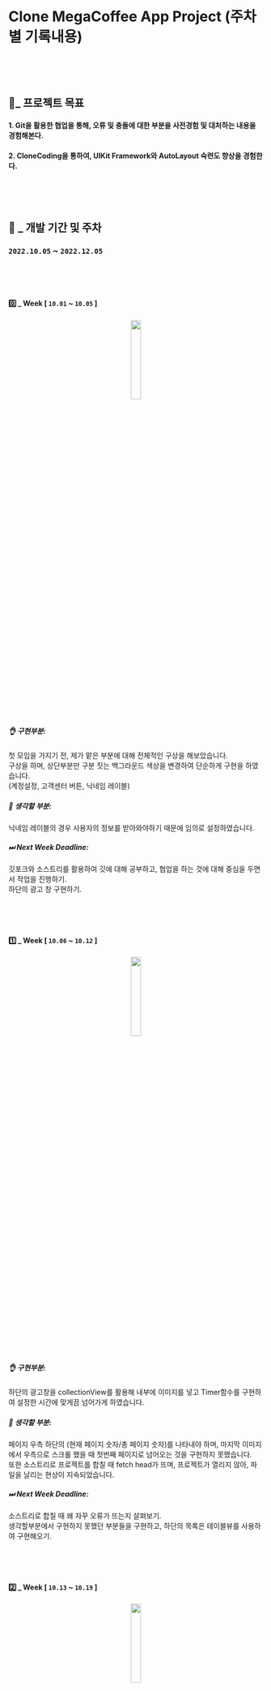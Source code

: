 # Clone MegaCoffee App Project (주차별 기록내용)
&nbsp;


</br>

## 🤝_ 프로젝트 목표
#### 1. Git을 활용한 협업을 통해, 오류 및 충돌에 대한 부분을 사전경험 및 대처하는 내용을 경험해본다.
#### 2. CloneCoding을 통하여, UIKit Framework와 AutoLayout 숙련도 향상을 경험한다.

&nbsp;

</br>

## 🎯 _ 개발 기간 및 주차
### `2022.10.05` ~ `2022.12.05`
&nbsp;

</br>

#### 0️⃣  _ Week [ `10.01` ~ `10.05` ]

<p align="center">
  <img src = "https://user-images.githubusercontent.com/114051946/209294695-e9d9468c-cdb6-4e3e-8794-1f4aad8a3868.png" width="20%" height="20%">
</p>


##### 👌 구현부분:
첫 모임을 가지기 전, 제가 맡은 부분에 대해 전체적인 구상을 해보았습니다. </br>
구상을 하며, 상단부분만 구분 짓는 백그라운드 색상을 변경하여 단순하게 구현을 하였습니다.</br>
(계정설정, 고객센터 버튼, 닉네임 레이블)
##### 🤔 생각할 부분:
닉네임 레이블의 경우 사용자의 정보를 받아와야하기 때문에 임의로 설정하였습니다.
##### ⏭ Next Week Deadline:
깃포크와 소스트리를 활용하여 깃에 대해 공부하고, 협업을 하는 것에 대해 중심을 두면서 작업을 진행하기.</br>
하단의 광고 창 구현하기.

&nbsp;


</br>

#### 1️⃣  _ Week [ `10.06` ~ `10.12` ]


<p align="center">
  <img src = "https://user-images.githubusercontent.com/114051946/209296366-63e4369a-b825-4d31-90c1-88d01eb999c2.gif" width="20%" height="20%">
</p>



##### 👌 구현부분:
하단의 광고창을 collectionView를 활용해 내부에 이미지를 넣고 Timer함수를 구현하여 설정한 시간에 맞게끔 넘어가게 하였습니다. 

##### 🤔 생각할 부분:

페이지 우측 하단의 (현재 페이지 숫자/총 페이지 숫자)를 나타내야 하며, 마지막 이미지에서 우측으로 스크롤 했을 때 첫번째 페이지로 넘어오는 것을 구현하지 못했습니다.</br>
또한 소스트리로 프로젝트를 합칠 때 fetch head가 뜨며, 프로젝트가 열리지 않아, 파일을 날리는 현상이 지속되었습니다.

##### ⏭ Next Week Deadline:

소스트리로 합칠 때 왜 자꾸 오류가 뜨는지 살펴보기.</br>
생각할부분에서 구현하지 못했던 부분들을 구현하고, 하단의 목록은 테이블뷰를 사용하여 구현해오기.









&nbsp;

</br>

#### 2️⃣  _ Week [ `10.13` ~ `10.19` ]

<p align="center">
  <img src = "https://user-images.githubusercontent.com/114051946/209297893-0b59be29-f14d-44fa-8176-718d4520588f.gif" width="20%" height="20%">
</p>



##### 👌 구현부분:
우측 하단의 (현재 페이지 숫자/ 총 페이지 숫자)를 구현하고, 마지막 이미지에서 우측으로 스크롤할 수 있도록 구현했습니다.

##### 🤔 생각할 부분:

원하는 부분의 구현은 성공했지만, 구현의 많은 오류가 있습니다.</br></br>
첫번째. 현재 페이지를 인식하고 다음으로 넘어가야하는데, 고정된 페이지로만 넘어갑니다.</br>
(ex. 1번 이미지에서 강제로 3번 이미지로 스크롤하면, 다시 1번으로 넘어가야하지만, 2번으로 넘어감)</br>

두번째. currentIndex의 숫자로 현재 페이지 숫자를 표시했지만 타이머 함수를 처음부터 구현을 잘못한 까닭에 숫자표시에 오류가 있습니다.</br>

세번째. 매 주 Sourcetree를 통해 프로젝트를 합칠 때마다, fetch head error가 뜨며, 많은 시간이 소요되었습니다.</br>


##### ⏭ Next Week Deadline:

fetch head error를 해결하기 위해, 지금 당장의 구현보단, git에 대해 공부 및 에러 해결에 초점을 맞추기.</br>
전체적인 협업 guide line에 대해 다시 생각해보고 적용해보기.






&nbsp;

</br>

#### 3️⃣  _ Week [ `10.20` ~ `10.26` ]



<p align="center">
  <img src = "https://user-images.githubusercontent.com/114051946/209298522-167f0e03-457d-4a1b-bae4-b150795d73f4.JPG" width="20%" height="20%">
</p>



##### 👌 구현부분:
Source에 대한 fetch head error를 끝내 해결하지 못했습니다.</br>
일부 error는 팀원들이 pull과 push에 대해 제대로 이해하지 못해 프로젝트가 터져 다시 복구하는데까지 시간이 소요된 것도 있습니다.

##### 🤔 생각할 부분:

터미널로 접근해야할지 다른 플랫폼이 있는지 찾아봐야할 것 같습니다.</br>
일단 제 프로젝트는 모든 내용이 코드로 구현되어 있기 때문에, 맨 마지막에 머지함으로써 최대한 프로젝트를 보존하고자 노력하였습니다.


##### ⏭ Next Week Deadline:

fetch head error를 해결하기 위해, 지금 당장의 구현보단, git에 대해 공부 및 에러 해결에 초점을 맞추기.</br>
전체적인 협업 guide line에 대해 다시 생각해보고 적용해보기.


&nbsp;

</br>

#### 4️⃣  _ Week [ `10.27` ~ `11.02` ]



<p align="center">
  <img src = "https://user-images.githubusercontent.com/114051946/209301566-b290c620-8356-496a-9ebe-b474317d6e71.gif" width="20%" height="20%">
   <img src = "https://user-images.githubusercontent.com/114051946/209302656-e27e2593-78b7-481f-857a-5d90cff8bbb5.gif" width="20%" height="20%">
  &nbsp;
  &nbsp;
   <img src = "https://user-images.githubusercontent.com/114051946/209302660-8d270ab2-ac92-4c21-baa5-3848cb43b63f.gif" width="20%" height="20%">
  <img src = "https://user-images.githubusercontent.com/114051946/209300749-3c41a5d2-9f33-4e7f-879a-7e4e3adfb5a2.gif" width="20%" height="20%">
</p>






##### 👌 구현부분:
광고창 아래, 목록을 구현하였습니다.</br>
메가 오더, 선물하기을 tap할 경우 해당 view로 이동하도록 구현하였습니다.</br>
상품권 대량 구매 신청을 누르면 해당 url로 이동하도록 구현하였습니다.</br>
이용약관 tab을 구현하였습니다. 임의로 데이터를 만들어 해당 내용을 넣어주었습니다.</br>
소스트리의 고질적인 문제를 해결하지 못하고, 깃크라켄을 사용함으로써 프로젝트를 병합하는데 모든 문제를 해결하였습니다.


##### 🤔 생각할 부분:

ios15부터 발생하는 TableView padding문제가 있었습니다.</br>
해결 코드 및 해결 사진. 필요 -> issue 연결필요함.


##### ⏭ Next Week Deadline:

계정설정 버튼과 고객센터 버튼 내부를 최대한 구현하기.











&nbsp;

</br>

#### 5️⃣  _ Week [ `11.03` ~ `11.09` ]

&nbsp;

</br>


#### 6️⃣  _ Week [ `11.10` ~ `11.16` ]

&nbsp;

</br>

#### 7️⃣  _ Week [ `11.17` ~ `11.23` ]

&nbsp;

</br>

#### 8️⃣  _ Week [ `11.24` ~ `11.30` ]

&nbsp;

</br>

#### 9️⃣  _ Week [ `12.01` ~ `12.06` ] (Final)

&nbsp;

</br>


</br>

## 🧐 _ 소감
#### 1. 이러쿵저러쿵
#### 2. 저러쿵 이러쿵

&nbsp;

</br>
